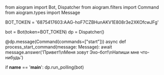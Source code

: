 from aiogram import Bot, Dispatcher
from aiogram.filters import Command
from aiogram.types import Message

BOT_TOKEN = '6875417603:AAG-hoF7CZBHunAKV1E808r3e2XKOfcwJFg'

bot = Bot(token=BOT_TOKEN)
dp = Dispatcher()

@dp.message(Command(commands=["start"]))
async def process_start_command(message: Message):
    await message.answer('Привет!\nМеня зовут Эхо-бот!\nНапиши мне что-нибудь')

if __name__ == '__main__':
    dp.run_polling(bot)
